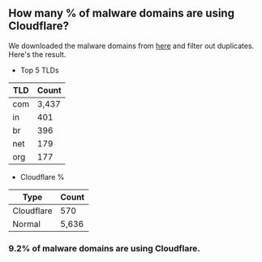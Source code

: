 ## How many % of malware domains are using Cloudflare?


We downloaded the malware domains from [here](https://urlhaus.abuse.ch) and filter out duplicates.
Here's the result.


[//]: # (start replacement)


- Top 5 TLDs

| TLD | Count |
| --- | --- |
| com | 3,437 |
| in | 401 |
| br | 396 |
| net | 179 |
| org | 177 |


- Cloudflare %

| Type | Count |
| --- | --- |
| Cloudflare | 570 |
| Normal | 5,636 |


### 9.2% of malware domains are using Cloudflare.